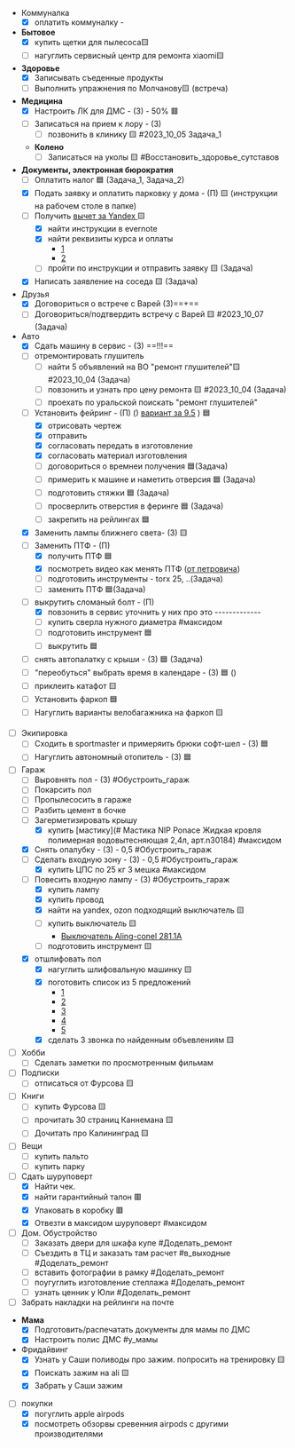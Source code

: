 

-  Коммуналка 
	- [x] оплатить коммуналку - [ ]() 
- **Бытовое**
	- [x] купить щетки для пылесоса🟨 
	- [ ] нагуглить сервисный центр для ремонта xiaomi🟨 
- **Здоровье**
	- [x] Записывать съеденные продукты
	- [ ] Выполнить упражнения по Молчанову🟨  (встреча)
-  **Медицина** 
	- [x] Настроить ЛК для ДМС - (З) - 50%  🟥
	- [ ] Записаться на прием к лору - (З) 
		- [ ] позвонить в клинику 🟨 #2023_10_05 Задача_1  
	-  **Колено**
		- [ ] Записаться на уколы 🟨 #Восстановить_здоровье_сутставов
- **Документы, электронная бюрократия**
	- [ ] Оплатить налог 🟦 (Задача_1, Задача_2)
	- [x] Подать заявку и оплатить парковку у дома - (П) 🟨  (инструкции на рабочем столе в папке)
	- [ ] Получить [вычет за Yandex ](https://yandex.ru/support/praktikum/tax-deduction.html)🟨
		- [x] найти инструкции в evernote
		- [x] найти реквизиты курса и оплаты 
			- [1](https://yandex.ru/legal/practicum_offer/)
			- [2](https://mail.google.com/mail/u/1/#search/%D1%87%D0%B5%D0%BA/WhctKKXHHczxdZWMSXQqSTjdnbMZzgCTZzxvKrkDDSnqnShZzLwCSLLbnDwFWcXGhGlmrFQ?projector=1&messagePartId=0.1) 
		- [ ] пройти по инструкции и отправить заявку 🟨  (Задача)
	- [x] Написать заявление на соседа 🟨  (Задача)
- Друзья 
	- [x] Договориться о встрече с Варей (З)==+==
	- [ ] Договориться/подтвердить встречу с Варей 🟨 #2023_10_07 (Задача)
- Авто
	- [x] Сдать машину в сервис - (З) ==!!!==
	- [ ] отремонтировать глушитель
		- [ ] найти 5  объявлений на ВО "ремонт глушителей"🟨 #2023_10_04 (Задача)
		- [ ] повзонить  и узнать про цену ремонта 🟨 #2023_10_04 (Задача)
		- [ ] проехать по уральской поискать "ремонт глушителей"
	- [ ] Установить фейринг - (П) () [вариант за 9.5](https://www.rackworld.ru/catalog/aksessuary/feyring/feyring_yakima_windshields_40_100_sm/) ) 🟦
		- [x] отрисовать чертеж
		- [x] отправить 
		- [x] согласовать передать в изготовление 
		- [x] согласовать материал изготовления
		- [ ] договориться о времнеи получения 🟦(Задача)
		- [ ] примерить к машине и наметить отверсия 🟦 (Задача)
		- [ ] подготовить стяжки 🟦 (Задача)
		- [ ] просверлить отверстия в феринге 🟦 (Задача)
		- [ ] закрепить на рейлингах 🟦
	- [x] Заменить лампы ближнего света- (З) 🟨
	- [ ] Заменить ПТФ - (П)
		- [x] получить ПТФ 🟦
		- [x] посмотреть видео как менять ПТФ ([от петровича](https://youtu.be/VgEtqgj1H_o?si=IlPLeXthQDyw14W3&t=463)) 
		- [ ] подготовить инструменты - torx 25, ..(Задача)
		- [ ] заменить ПТФ 🟦(Задача)
	- [ ] выкрутить сломаный болт - (П) 
		- [x] повзонить в сервис уточнить у них про это -------------
		- [ ] купить сверла нужного диаметра #максидом
		- [ ] подготовить инструмент 🟦
		- [ ] выкрутить 🟦
	- [ ] снять автопалатку с крыши - (З) 🟦 (Задача)
	- [ ] "переобуться" выбрать время  в календаре - (З)  🟦 ()
	- [ ] приклеить катафот 🟨
	- [ ] Установить фаркоп  🟦
	- [ ] Нагуглить варианты велобагажника на фаркоп 🟨
- [ ] Экипировка 
	- [ ] Сходить в sportmaster и примеряить брюки софт-шел - (З) 🟦
	- [ ] Нагуглить автономный отопитель - (З) 🟦
- [ ] Гараж
	- [ ] Выровнять пол - (З) #Обустроить_гараж 
	- [ ] Покарсить пол
	- [ ] Пропылесосить в гараже
	- [ ] Разбить цемент в бочке
	- [ ] Загерметизировать крышу 
		- [x] купить [мастику](# Мастика NIP Ponace Жидкая кровля полимерная водовытесняющая 2,4л, арт.n30184) #максидом
	- [x] Снять опалубку - (З) - 0,5 #Обустроить_гараж 
	- [ ] Сделать входную зону - (З) - 0,5 #Обустроить_гараж 
		- [x] купить ЦПС по 25 кг 3 мешка #максидом
	- [ ] Повесить входную лампу - (З)  #Обустроить_гараж 
		- [x] купить лампу
		- [x] купить провод
		- [x] найти на yandex, ozon подходящий выключатель 🟨
		- [ ] купить выключатель 🟨
			- [Выключатель Aling-conel 281.1A](https://petrovich.ru/catalog/252110323/633877/)
		- [ ] подготовить инcтрумент 🟨
	- [x] отшлифовать пол
		- [x] нагуглить шлифовальную машинку 🟨
		- [x] поготовить список из 5 предложений
			- [1](https://stroirent.ru/arenda-instrumenta/arenda-shlifovalnoi-mashiny-po-betonu/)
			- [2](https://www.trspb.ru/arenda/oborudovanie-dlya-obrabotki-betona/shlifovalnye-mashiny/)
			- [3](https://www.avito.ru/sankt-peterburg/remont_i_stroitelstvo/prodazhaarenda_mozaichno-shlifovalnaya_mashina_misom_2899118526)
			- [4](https://www.avito.ru/sankt-peterburg/remont_i_stroitelstvo/mozaichno-shlifovalnaya_mashina_po_suhomu_betonu_2985731603)
			- [5](https://www.avito.ru/sankt-peterburg/remont_i_stroitelstvo/shlifovalnaya_mashina_splitstone_gm-122_2930313999)
		- [x] сделать 3 звонка по найденным объевлениям 🟨
- [ ] Хобби
	- [ ] Сделать заметки по просмотренным фильмам
- [ ] Подписки
	- [ ] отписаться от Фурсова 🟨
- [ ] Книги 
	- [ ] купить Фурсова 🟨
	- [ ] прочитать 30 страниц Каннемана 🟨
	- [ ] Дочитать про Калининград  🟨
- [ ] Вещи
	- [ ] купить пальто
	- [ ] купить парку
- [ ] Cдать шуруповерт
	- [x] Найти чек. 
	- [x] найти гарантийный талон 🟥
	- [x] Упаковать в коробку 🟥
	- [x] Отвезти в максидом шуруповерт #максидом 
- [ ] Дом. Обустройство
	- [ ] Заказать двери для шкафа купе #Доделать_ремонт
	- [ ] Съездить в ТЦ и заказать там расчет #в_выходные #Доделать_ремонт
	- [ ] вставить фотографии в рамку #Доделать_ремонт
	- [ ] поугуглить изготовление стеллажа #Доделать_ремонт
	- [ ] узнать ценник у Юли #Доделать_ремонт
- [ ] Забрать накладки на рейлинги на почте
- **Мама**
	- [x] Подготовить/распечатать документы для мамы по ДМС
	- [x] Настроить полис ДМС #у_мамы
- Фридайвинг
	- [x] Узнать у Саши поливоды про зажим. попросить на тренировку   🟨
	- [x] Поискать зажим на ali   🟨
	- [x] Забрать у Саши зажим
- [ ] покупки
	- [x] погуглить apple airpods
	- [x] посмотреть обзорвы сревенния airpods с другими производителями